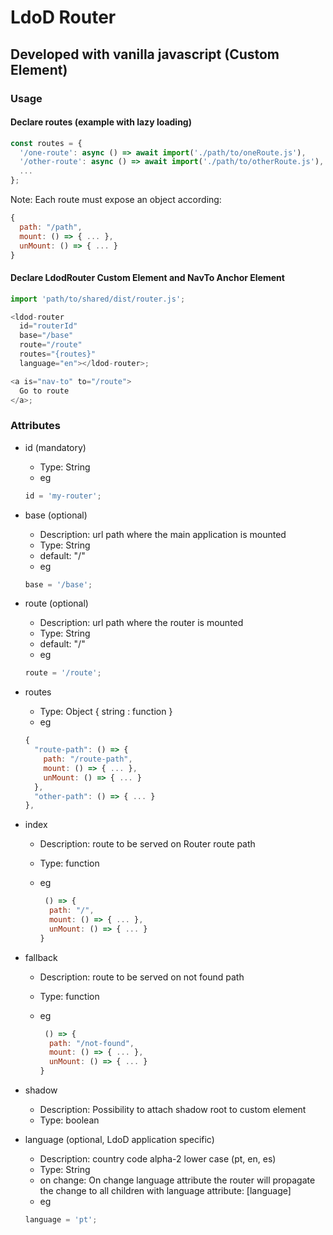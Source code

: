 # LdoD Router

## Developed with vanilla javascript (Custom Element)

### Usage

#### Declare routes (example with lazy loading)

```js
const routes = {
  '/one-route': async () => await import('./path/to/oneRoute.js'),
  '/other-route': async () => await import('./path/to/otherRoute.js'),
  ...
};
```

Note: Each route must expose an object according:

```js
{
  path: "/path",
  mount: () => { ... },
  unMount: () => { ... }
}
```

#### Declare LdodRouter Custom Element and NavTo Anchor Element

```js
import 'path/to/shared/dist/router.js';

<ldod-router
  id="routerId"
  base="/base"
  route="/route"
  routes="{routes}"
  language="en"></ldod-router>;

<a is="nav-to" to="/route">
  Go to route
</a>;
```

### Attributes

- id (mandatory)

  - Type: String
  - eg

  ```js
  id = 'my-router';
  ```

- base (optional)

  - Description: url path where the main application is mounted
  - Type: String
  - default: "/"
  - eg

  ```js
  base = '/base';
  ```

- route (optional)

  - Description: url path where the router is mounted
  - Type: String
  - default: "/"
  - eg

  ```js
  route = '/route';
  ```

- routes

  - Type: Object { string : function }
  - eg

  ```js
  {
    "route-path": () => {
      path: "/route-path",
      mount: () => { ... },
      unMount: () => { ... }
    },
    "other-path": () => { ... }
  },
  ```

- index

  - Description: route to be served on Router route path
  - Type: function
  - eg

    ```js
     () => {
      path: "/",
      mount: () => { ... },
      unMount: () => { ... }
    }
    ```

- fallback

  - Description: route to be served on not found path
  - Type: function
  - eg

    ```js
     () => {
      path: "/not-found",
      mount: () => { ... },
      unMount: () => { ... }
    }
    ```

- shadow

  - Description: Possibility to attach shadow root to custom element
  - Type: boolean

- language (optional, LdoD application specific)
  - Description: country code alpha-2 lower case (pt, en, es)
  - Type: String
  - on change: On change language attribute the router will propagate the change to all children with language attribute: [language]
  - eg
  ```js
  language = 'pt';
  ```

